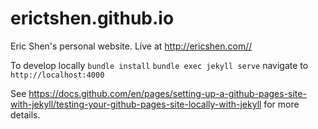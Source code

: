 # erictshen.github.io
Eric Shen's personal website.
Live at <a href="http://ericshen.com/">http://ericshen.com//</a>

To develop locally
`bundle install`
`bundle exec jekyll serve`
navigate to `http://localhost:4000`

See https://docs.github.com/en/pages/setting-up-a-github-pages-site-with-jekyll/testing-your-github-pages-site-locally-with-jekyll for more details.
